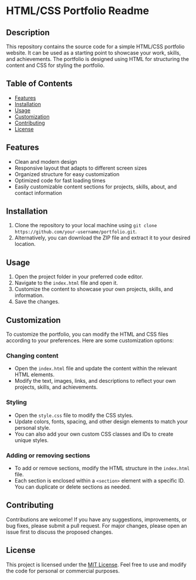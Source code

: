 # HTML/CSS Portfolio Readme

## Description
This repository contains the source code for a simple HTML/CSS portfolio website. It can be used as a starting point to showcase your work, skills, and achievements. The portfolio is designed using HTML for structuring the content and CSS for styling the portfolio.

## Table of Contents
- [Features](#features)
- [Installation](#installation)
- [Usage](#usage)
- [Customization](#customization)
- [Contributing](#contributing)
- [License](#license)

## Features
- Clean and modern design
- Responsive layout that adapts to different screen sizes
- Organized structure for easy customization
- Optimized code for fast loading times
- Easily customizable content sections for projects, skills, about, and contact information

## Installation
1. Clone the repository to your local machine using `git clone https://github.com/your-username/portfolio.git`.
2. Alternatively, you can download the ZIP file and extract it to your desired location.

## Usage
1. Open the project folder in your preferred code editor.
2. Navigate to the `index.html` file and open it.
3. Customize the content to showcase your own projects, skills, and information.
4. Save the changes.

## Customization
To customize the portfolio, you can modify the HTML and CSS files according to your preferences. Here are some customization options:

### Changing content
- Open the `index.html` file and update the content within the relevant HTML elements.
- Modify the text, images, links, and descriptions to reflect your own projects, skills, and achievements.

### Styling
- Open the `style.css` file to modify the CSS styles.
- Update colors, fonts, spacing, and other design elements to match your personal style.
- You can also add your own custom CSS classes and IDs to create unique styles.

### Adding or removing sections
- To add or remove sections, modify the HTML structure in the `index.html` file.
- Each section is enclosed within a `<section>` element with a specific ID. You can duplicate or delete sections as needed.

## Contributing
Contributions are welcome! If you have any suggestions, improvements, or bug fixes, please submit a pull request. For major changes, please open an issue first to discuss the proposed changes.

## License
This project is licensed under the [MIT License](https://github.com/harishngt/My-Portfolio-Website/blob/main/LICENSE). Feel free to use and modify the code for personal or commercial purposes.
